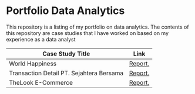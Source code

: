 # Portfolio Data Analytics

This repository is a listing of my portfolio on data analytics. The contents of this repository are case studies that I have worked on based on my experience as a data analyst

| Case Study Title | Link           |
| ------------- |:-------------:| 
| World Happiness | <a href="https://github.com/Rifald/World-Happiness" target="_blank" rel="noopener noreferrer">Report.</a> | 
| Transaction Detail PT. Sejahtera Bersama | <a href="https://github.com/Rifald/Case-Study-Transaction-Detail-PT-Sejahtera-Bersama" target="_blank" rel="noopener noreferrer">Report.</a> | 
| TheLook E-Commerce | <a href="https://github.com/Rifald/Case-Study-TheLook-E-Commerce" target="_blank" rel="noopener noreferrer">Report.</a> | 
